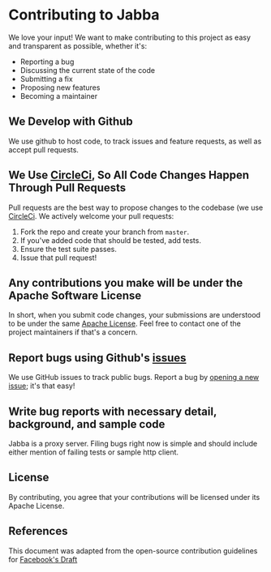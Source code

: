 # Contributing to Jabba
We love your input! We want to make contributing to this project as easy and transparent as possible, whether it's:

- Reporting a bug
- Discussing the current state of the code
- Submitting a fix
- Proposing new features
- Becoming a maintainer

## We Develop with Github
We use github to host code, to track issues and feature requests, as well as accept pull requests.

## We Use [CircleCi](https://circleci.com/gh/simonmittag/jabba), So All Code Changes Happen Through Pull Requests
Pull requests are the best way to propose changes to the codebase (we use [CircleCi](https://circleci.com/gh/simonmittag/jabba). We actively welcome your pull requests:

1. Fork the repo and create your branch from `master`.
2. If you've added code that should be tested, add tests.
3. Ensure the test suite passes.
4. Issue that pull request!

## Any contributions you make will be under the Apache Software License
In short, when you submit code changes, your submissions are understood to be under the same [Apache License](https://github.com/simonmittag/jabba/blob/master/LICENSE). Feel free to contact one of the project maintainers if that's a concern.

## Report bugs using Github's [issues](https://github.com/simonmittag/jabba/issues)
We use GitHub issues to track public bugs. Report a bug by [opening a new issue](); it's that easy!

## Write bug reports with necessary detail, background, and sample code
Jabba is a proxy server. Filing bugs right now is simple and should include either mention of failing tests or sample http client.

## License
By contributing, you agree that your contributions will be licensed under its Apache License.

## References
This document was adapted from the open-source contribution guidelines for [Facebook's Draft](https://github.com/facebook/draft-js/blob/a9316a723f9e918afde44dea68b5f9f39b7d9b00/CONTRIBUTING.md)
